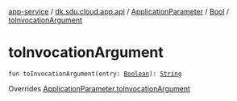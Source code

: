 [app-service](../../../index.md) / [dk.sdu.cloud.app.api](../../index.md) / [ApplicationParameter](../index.md) / [Bool](index.md) / [toInvocationArgument](./to-invocation-argument.md)

# toInvocationArgument

`fun toInvocationArgument(entry: `[`Boolean`](https://kotlinlang.org/api/latest/jvm/stdlib/kotlin/-boolean/index.html)`): `[`String`](https://kotlinlang.org/api/latest/jvm/stdlib/kotlin/-string/index.html)

Overrides [ApplicationParameter.toInvocationArgument](../to-invocation-argument.md)

